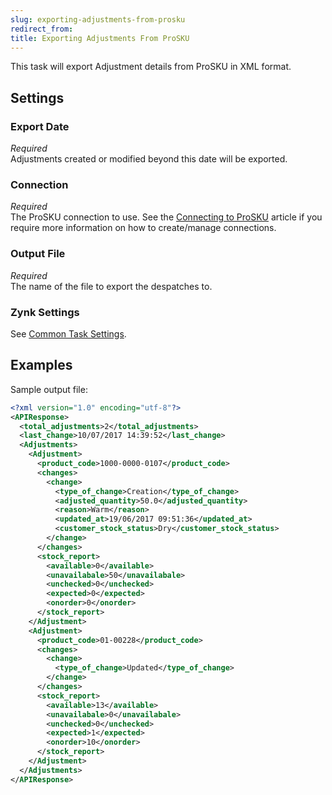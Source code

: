 ```yaml
---
slug: exporting-adjustments-from-prosku
redirect_from: 
title: Exporting Adjustments From ProSKU
---
```

This task will export Adjustment details from ProSKU in XML format. 

## Settings
### Export Date
_Required_  
Adjustments created or modified beyond this date will be exported.

### Connection
_Required_  
The ProSKU connection to use. See the [Connecting to ProSKU](connecting-to-prosku) article if you require more information on how to create/manage connections.

### Output File
_Required_  
The name of the file to export the despatches to.

### Zynk Settings
See [Common Task Settings](common-task-settings).

## Examples
Sample output file:
```xml
<?xml version="1.0" encoding="utf-8"?>
<APIResponse>
  <total_adjustments>2</total_adjustments>
  <last_change>10/07/2017 14:39:52</last_change>
  <Adjustments>
    <Adjustment>
      <product_code>1000-0000-0107</product_code>
      <changes>
        <change>
          <type_of_change>Creation</type_of_change>
          <adjusted_quantity>50.0</adjusted_quantity>
          <reason>Warm</reason>
          <updated_at>19/06/2017 09:51:36</updated_at>
          <customer_stock_status>Dry</customer_stock_status>
        </change>
      </changes>
      <stock_report>
        <available>0</available>
        <unavailabale>50</unavailabale>
        <unchecked>0</unchecked>
        <expected>0</expected>
        <onorder>0</onorder>
      </stock_report>
    </Adjustment>
    <Adjustment>
      <product_code>01-00228</product_code>
      <changes>
        <change>
          <type_of_change>Updated</type_of_change>
        </change>
      </changes>
      <stock_report>
        <available>13</available>
        <unavailabale>0</unavailabale>
        <unchecked>0</unchecked>
        <expected>1</expected>
        <onorder>10</onorder>
      </stock_report>
    </Adjustment>
  </Adjustments>
</APIResponse>
```